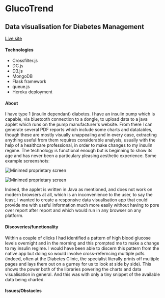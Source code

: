 # GlucoTrend
## Data visualisation for Diabetes Management

[Live site](https://gluco-trend.herokuapp.com/)

#### Technologies
* Crossfilter.js
* DC.js
* D3.js
* MongoDB
* Flask framework
* queue.js
* Heroku deployment

#### About
I have type 1 (insulin dependant) diabetes.  I have an insulin pump which is capable, via bluetooth connection to a dongle, to upload data to a java applet which runs on the pump manufacturer's website.  From there I can generate several PDF reports which include some charts and datatables, though these are mostly visually unappealing and in every case, extracting anything useful from them requires considerable analysis, usually with the help of a healthcare professional, in order to make changes to my insulin regime.  The technology is functional enough but is beginning to show its age and has never been a particulary pleasing aesthetic experience. Some example screenshots:

![Minimed proprietary screen](https://github.com/jodiegardiner/project-glucose/blob/master/minimed2.png)

![Minimed proprietary screen](https://github.com/jodiegardiner/project-glucose/blob/master/minimed3.png)

Indeed, the applet is written in Java as mentioned, and does not work on modern browsers at all, which is an inconvenience to the user, to say the least.  I wanted to create a responsive data visualisation app that could provide me with useful information much more easily without having to pore over report after report and which would run in any browser on any platform.

#### Discoveries/functionality
Within a couple of clicks I had identified a pattern of high blood glucose levels overnight and in the morning and this prompted me to make a change to my insulin regime.  I would have been able to discern this pattern from the native app but doing so would involve cross-referncing multiple pdfs (indeed, often at the Diabetes Clinic, the specialist literally prints off multiple pages and lays them out on a gurney for us to look at side by side). This shows the power both of the libraries powering the charts and data visualisation in general. And this was with only a tiny snippet of the available data being charted.

#### Issues/Obstacles

